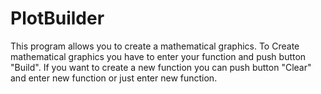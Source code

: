 # PlotBuilder
This program allows you to create a mathematical graphics. 
To Create mathematical graphics you have to enter your function and push button "Build".
If you want to create a new function you can push button "Clear" and enter new function or just enter new function.
